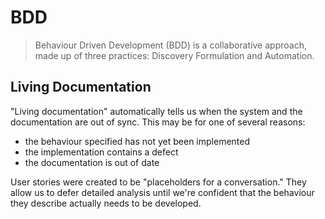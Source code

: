# BDD

> Behaviour Driven Development (BDD) is a collaborative approach, made up of three practices: Discovery Formulation and Automation.



## Living Documentation

"Living documentation" automatically tells us when the system and the documentation are out of sync. This may be for one of several reasons:

- the behaviour specified has not yet been implemented
- the implementation contains a defect
- the documentation is out of date

User stories were created to be "placeholders for a conversation." They allow us to defer detailed analysis until we're confident that the behaviour they describe actually needs to be developed.

